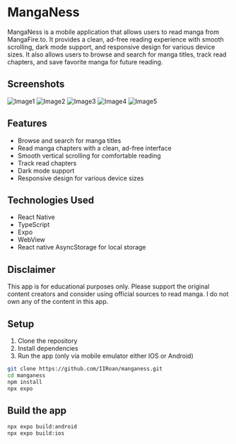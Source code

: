 # MangaNess

MangaNess is a mobile application that allows users to read manga from MangaFire.to. It provides a clean, ad-free reading experience with smooth scrolling, dark mode support, and responsive design for various device sizes. It also allows users to browse and search for manga titles, track read chapters, and save favorite manga for future reading.

## Screenshots
![Image1](https://github.com/user-attachments/assets/216c2b90-66e6-4a3c-a9e6-9b8e04234b71)
![Image2](https://github.com/user-attachments/assets/6afb8bd0-a162-4819-aceb-50bbcd23b707)
![Image3](https://github.com/user-attachments/assets/278bfaf9-84fa-4666-aff0-a2440dc9728c)
![Image4](https://github.com/user-attachments/assets/9d9e3968-2e82-45fc-b83b-cd5346b54f44)
![Image5](https://github.com/user-attachments/assets/0252d10b-6b6f-44a5-951f-a79f0047fff7)


## Features

- Browse and search for manga titles
- Read manga chapters with a clean, ad-free interface
- Smooth vertical scrolling for comfortable reading
- Track read chapters
- Dark mode support
- Responsive design for various device sizes

## Technologies Used

- React Native
- TypeScript
- Expo
- WebView
- React native AsyncStorage for local storage


## Disclaimer

This app is for educational purposes only. Please support the original content creators and consider using official sources to read manga. I do not own any of the content in this app.

## Setup

1. Clone the repository
2. Install dependencies
3. Run the app (only via mobile emulator either IOS or Android)

```bash
git clone https://github.com/IIRoan/manganess.git
cd manganess
npm install
npx expo
```

## Build the app  
```bash
npx expo build:android
npx expo build:ios
```
